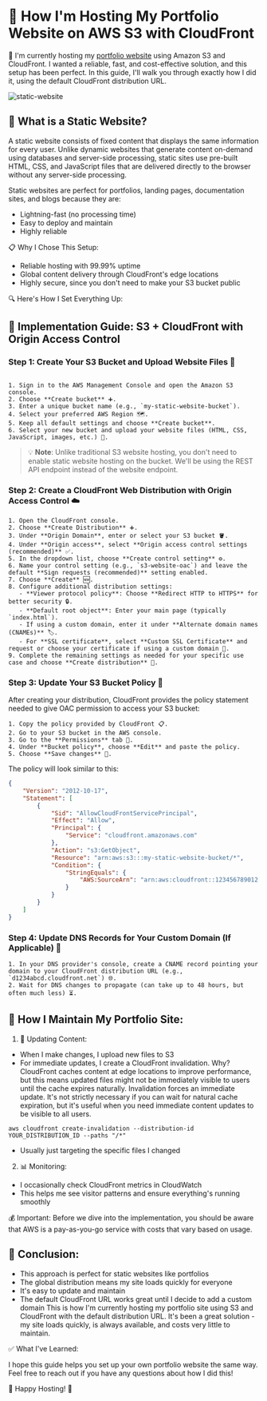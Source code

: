 # 🚀 How I'm Hosting My Portfolio Website on AWS S3 with CloudFront

🌟 I'm currently hosting my [portfolio website](https://d2b2q92b8w3i9s.cloudfront.net/portfolio.html) using Amazon S3 and CloudFront. I wanted a reliable, fast, and cost-effective solution, and this setup has been perfect. In this guide, I'll walk you through exactly how I did it, using the default CloudFront distribution URL.


![static-website](https://github.com/user-attachments/assets/103084c3-aad8-468b-a7e3-2d64d107cab7)


## 🤔 What is a Static Website?
A static website consists of fixed content that displays the same information for every user. Unlike dynamic websites that generate content on-demand using databases and server-side processing, static sites use pre-built HTML, CSS, and JavaScript files that are delivered directly to the browser without any server-side processing.

Static websites are perfect for portfolios, landing pages, documentation sites, and blogs because they are:
- Lightning-fast (no processing time)
- Easy to deploy and maintain
- Highly reliable

📋 Why I Chose This Setup:
- Reliable hosting with 99.99% uptime
- Global content delivery through CloudFront's edge locations
- Highly secure, since you don't need to make your S3 bucket public

🔍 Here's How I Set Everything Up:

## 🚀 Implementation Guide: S3 + CloudFront with Origin Access Control

### Step 1: Create Your S3 Bucket and Upload Website Files 📂
```

1. Sign in to the AWS Management Console and open the Amazon S3 console.
2. Choose **Create bucket** ➕.
3. Enter a unique bucket name (e.g., `my-static-website-bucket`).
4. Select your preferred AWS Region 🗺️.
5. Keep all default settings and choose **Create bucket**.
6. Select your new bucket and upload your website files (HTML, CSS, JavaScript, images, etc.) 📄.
```

> 💡 **Note**: Unlike traditional S3 website hosting, you don't need to enable static website hosting on the bucket. We'll be using the REST API endpoint instead of the website endpoint.

### Step 2: Create a CloudFront Web Distribution with Origin Access Control ☁️

```
1. Open the CloudFront console.
2. Choose **Create Distribution** ➕.
3. Under **Origin Domain**, enter or select your S3 bucket 🪣.
4. Under **Origin access**, select **Origin access control settings (recommended)** ✅.
5. In the dropdown list, choose **Create control setting** ⚙️.
6. Name your control setting (e.g., `s3-website-oac`) and leave the default **Sign requests (recommended)** setting enabled.
7. Choose **Create** 🆕.
8. Configure additional distribution settings:
   - **Viewer protocol policy**: Choose **Redirect HTTP to HTTPS** for better security 🔒.
   - **Default root object**: Enter your main page (typically `index.html`).
   - If using a custom domain, enter it under **Alternate domain names (CNAMEs)** 🏷️.
   - For **SSL certificate**, select **Custom SSL Certificate** and request or choose your certificate if using a custom domain 📜.
9. Complete the remaining settings as needed for your specific use case and choose **Create distribution** 🚀.
```

### Step 3: Update Your S3 Bucket Policy 📝

After creating your distribution, CloudFront provides the policy statement needed to give OAC permission to access your S3 bucket:

```
1. Copy the policy provided by CloudFront 📋.
2. Go to your S3 bucket in the AWS console.
3. Go to the **Permissions** tab 🔑.
4. Under **Bucket policy**, choose **Edit** and paste the policy.
5. Choose **Save changes** 💾.
```
The policy will look similar to this:

```json
{
    "Version": "2012-10-17",
    "Statement": [
        {
            "Sid": "AllowCloudFrontServicePrincipal",
            "Effect": "Allow",
            "Principal": {
                "Service": "cloudfront.amazonaws.com"
            },
            "Action": "s3:GetObject",
            "Resource": "arn:aws:s3:::my-static-website-bucket/*",
            "Condition": {
                "StringEquals": {
                    "AWS:SourceArn": "arn:aws:cloudfront::123456789012:distribution/EDFDVBD6EXAMPLE"
                }
            }
        }
    ]
}
```

### Step 4: Update DNS Records for Your Custom Domain (If Applicable) 🔄

```
1. In your DNS provider's console, create a CNAME record pointing your domain to your CloudFront distribution URL (e.g., `d1234abcd.cloudfront.net`) 🌐.
2. Wait for DNS changes to propagate (can take up to 48 hours, but often much less) ⏳.
```

## 🔄 How I Maintain My Portfolio Site:

1. 📝 Updating Content:

- When I make changes, I upload new files to S3
- For immediate updates, I create a CloudFront invalidation. Why? CloudFront caches content at edge locations to improve performance, but this means updated files might not be immediately visible to users until the cache expires naturally. Invalidation forces an immediate update. It's not strictly necessary if you can wait for natural cache expiration, but it's useful when you need immediate content updates to be visible to all users.

```
aws cloudfront create-invalidation --distribution-id YOUR_DISTRIBUTION_ID --paths "/*"
```
- Usually just targeting the specific files I changed


2. 📊 Monitoring:

- I occasionally check CloudFront metrics in CloudWatch
- This helps me see visitor patterns and ensure everything's running smoothly


💰 Important: Before we dive into the implementation, you should be aware that AWS is a pay-as-you-go service with costs that vary based on usage.

## 🎯 Conclusion:
- This approach is perfect for static websites like portfolios
- The global distribution means my site loads quickly for everyone
- It's easy to update and maintain
- The default CloudFront URL works great until I decide to add a custom domain
This is how I'm currently hosting my portfolio site using S3 and CloudFront with the default distribution URL. It's been a great solution - my site loads quickly, is always available, and costs very little to maintain.

✅ What I've Learned:

I hope this guide helps you set up your own portfolio website the same way. Feel free to reach out if you have any questions about how I did this!

🌟 Happy Hosting! 🌟
